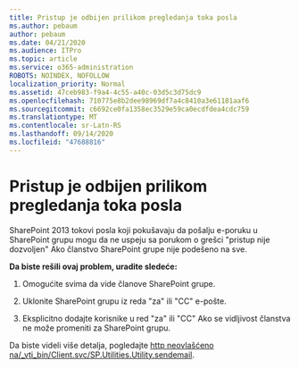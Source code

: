 ```yaml
---
title: Pristup je odbijen prilikom pregledanja toka posla
ms.author: pebaum
author: pebaum
ms.date: 04/21/2020
ms.audience: ITPro
ms.topic: article
ms.service: o365-administration
ROBOTS: NOINDEX, NOFOLLOW
localization_priority: Normal
ms.assetid: 47ceb983-f9a4-4c55-a40c-03d5c3d75dc9
ms.openlocfilehash: 710775e8b2dee98969df7a4c8410a3e61181aaf6
ms.sourcegitcommit: c6692ce0fa1358ec3529e59ca0ecdfdea4cdc759
ms.translationtype: MT
ms.contentlocale: sr-Latn-RS
ms.lasthandoff: 09/14/2020
ms.locfileid: "47688816"
---
```

# <a name="access-denied-when-viewing-a-workflow"></a>Pristup je odbijen prilikom pregledanja toka posla

SharePoint 2013 tokovi posla koji pokušavaju da pošalju e-poruku u SharePoint grupu mogu da ne uspeju sa porukom o grešci "pristup nije dozvoljen" Ako članstvo SharePoint grupe nije podešeno na sve.
  
 **Da biste rešili ovaj problem, uradite sledeće:**
  
 1. Omogućite svima da vide članove SharePoint grupe.
  
 2. Uklonite SharePoint grupu iz reda "za" ili "CC" e-pošte.
  
 3. Eksplicitno dodajte korisnike u red "za" ili "CC" Ako se vidljivost članstva ne može promeniti za SharePoint grupu.
  
Da biste videli više detalja, pogledajte [http neovlašćeno na/_vti_bin/Client.svc/SP.Utilities.Utility.sendemail](https://go.microsoft.com/fwlink/?linkid=2044694&amp;clcid=0x409).
  